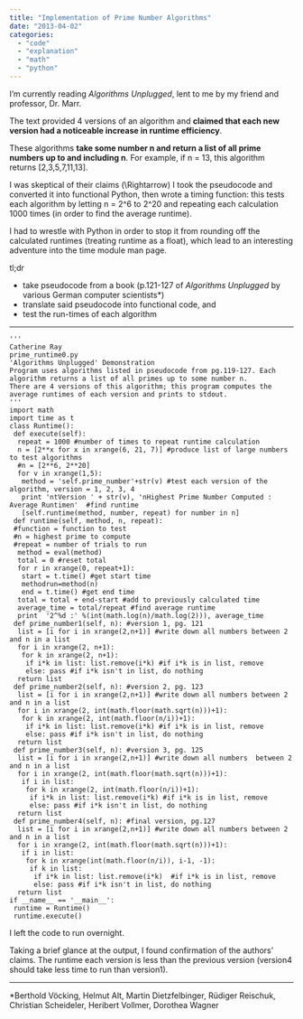 ```yaml
---
title: "Implementation of Prime Number Algorithms"
date: "2013-04-02"
categories: 
  - "code"
  - "explanation"
  - "math"
  - "python"
---
```


I’m currently reading _Algorithms Unplugged_, lent to me by my friend and professor, Dr. Marr.

The text provided 4 versions of an algorithm and **claimed that each new version had a noticeable increase in runtime efficiency**.

These algorithms **take some number n and return a list of all prime numbers up to and including n**. For example, if n = 13, this algorithm returns [2,3,5,7,11,13].

I was skeptical of their claims \(\Rightarrow\) I took the pseudocode and converted it into functional Python, then wrote a timing function: this tests each algorithm by letting n = 2^6 to 2^20 and repeating each calculation 1000 times (in order to find the average runtime).

I had to wrestle with Python in order to stop it from rounding off the calculated runtimes (treating runtime as a float), which lead to an interesting adventure into the time module man page.

tl;dr

- take pseudocode from a book (p.121-127 of _Algorithms Unplugged_ by various German computer scientists*)
- translate said pseudocode into functional code, and
- test the run-times of each algorithm

* * *

```
'''
Catherine Ray
prime_runtime0.py
'Algorithms Unplugged' Demonstration
Program uses algorithms listed in pseudocode from pg.119-127. Each algorithm returns a list of all primes up to some number n.
There are 4 versions of this algorithm; this program computes the average runtimes of each version and prints to stdout.
'''
import math
import time as t
class Runtime():
 def execute(self):
  repeat = 1000 #number of times to repeat runtime calculation
  n = [2**x for x in xrange(6, 21, 7)] #produce list of large numbers to test algorithms
  #n = [2**6, 2**20]
  for v in xrange(1,5):
   method = 'self.prime_number'+str(v) #test each version of the algorithm, version = 1, 2, 3, 4
   print 'ntVersion ' + str(v), 'nHighest Prime Number Computed : Average Runtimen'  #find runtime
   [self.runtime(method, number, repeat) for number in n] 
 def runtime(self, method, n, repeat):
 #function = function to test
 #n = highest prime to compute
 #repeat = number of trials to run
  method = eval(method)
  total = 0 #reset total
  for r in xrange(0, repeat+1): 
   start = t.time() #get start time
   methodrun=method(n) 
   end = t.time() #get end time
  total = total + end-start #add to previously calculated time
  average_time = total/repeat #find average runtime
  print  '2^%d :' %(int(math.log(n)/math.log(2))), average_time
 def prime_number1(self, n): #version 1, pg. 121
  list = [i for i in xrange(2,n+1)] #write down all numbers between 2 and n in a list
  for i in xrange(2, n+1):
   for k in xrange(2, n+1):
    if i*k in list: list.remove(i*k) #if i*k is in list, remove
    else: pass #if i*k isn't in list, do nothing
  return list
 def prime_number2(self, n): #version 2, pg. 123
  list = [i for i in xrange(2,n+1)] #write down all numbers between 2 and n in a list
  for i in xrange(2, int(math.floor(math.sqrt(n)))+1):
   for k in xrange(2, int(math.floor(n/i))+1):
    if i*k in list: list.remove(i*k) #if i*k is in list, remove
    else: pass #if i*k isn't in list, do nothing
  return list
 def prime_number3(self, n): #version 3, pg. 125
  list = [i for i in xrange(2,n+1)] #write down all numbers  between 2 and n in a list
  for i in xrange(2, int(math.floor(math.sqrt(n)))+1):
   if i in list:
    for k in xrange(2, int(math.floor(n/i))+1):
     if i*k in list: list.remove(i*k) #if i*k is in list, remove
     else: pass #if i*k isn't in list, do nothing
  return list
 def prime_number4(self, n): #final version, pg.127
  list = [i for i in xrange(2,n+1)] #write down all numbers between 2 and n in a list
  for i in xrange(2, int(math.floor(math.sqrt(n)))+1):
   if i in list:
    for k in xrange(int(math.floor(n/i)), i-1, -1):
     if k in list:
      if i*k in list: list.remove(i*k)  #if i*k is in list, remove
      else: pass #if i*k isn't in list, do nothing
  return list
if __name__ == '__main__':
 runtime = Runtime()
 runtime.execute()
```

I left the code to run overnight.

Taking a brief glance at the output, I found confirmation of the authors’ claims. The runtime each version is less than the previous version (version4 should take less time to run than version1).

* * *

*Berthold Vöcking, Helmut Alt, Martin Dietzfelbinger, Rüdiger Reischuk, Christian Scheideler, Heribert Vollmer, Dorothea Wagner
